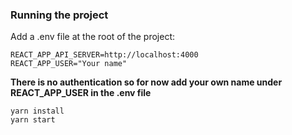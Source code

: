 ### Running the project

Add a .env file at the root of the project:

```
REACT_APP_API_SERVER=http://localhost:4000
REACT_APP_USER="Your name"
```

**There is no authentication so for now add your own name under REACT_APP_USER in the .env file**

```
yarn install
yarn start
```
